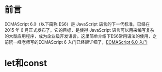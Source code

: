 

# 前言

ECMAScript 6.0（以下简称 ES6）是 JavaScript 语言的下一代标准，已经在 2015 年 6 月正式发布了。它的目标，是使得 JavaScript 语言可以用来编写复杂的大型应用程序，成为企业级开发语言。这里简单介绍下ES6常用语法的使用，之前阮一峰老师写的ECMAScript 6 入门已经很详细了，[ECMAScript 6.0 入门](https://es6.ruanyifeng.com/)


# let和const




